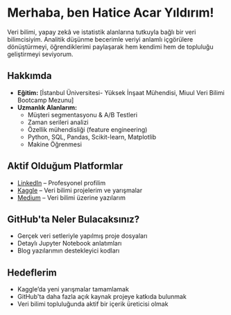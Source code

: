 # Merhaba, ben Hatice Acar Yıldırım!

Veri bilimi, yapay zekâ ve istatistik alanlarına tutkuyla bağlı bir veri bilimcisiyim. Analitik düşünme becerimle veriyi anlamlı içgörülere dönüştürmeyi, öğrendiklerimi paylaşarak hem kendimi hem de topluluğu geliştirmeyi seviyorum.

## Hakkımda

- **Eğitim:** [İstanbul Üniversitesi- Yüksek İnşaat Mühendisi, Miuul Veri Bilimi Bootcamp Mezunu]
- **Uzmanlık Alanlarım:**
  - Müşteri segmentasyonu & A/B Testleri
  - Zaman serileri analizi
  - Özellik mühendisliği (feature engineering)
  - Python, SQL, Pandas, Scikit-learn, Matplotlib
  - Makine Öğrenmesi

## Aktif Olduğum Platformlar

- [LinkedIn](https://www.linkedin.com/in/haticeacaryildirim) – Profesyonel profilim
- [Kaggle](https://www.kaggle.com/haticeacaryldrm) – Veri bilimi projelerim ve yarışmalar
- [Medium](https://medium.com/@haticeacaryldrm) – Veri bilimi üzerine yazılarım

## GitHub'ta Neler Bulacaksınız?

- Gerçek veri setleriyle yapılmış proje dosyaları
- Detaylı Jupyter Notebook anlatımları
- Blog yazılarımın destekleyici kodları

## Hedeflerim

- Kaggle’da yeni yarışmalar tamamlamak
- GitHub'ta daha fazla açık kaynak projeye katkıda bulunmak
- Veri bilimi topluluğunda aktif bir içerik üreticisi olmak
